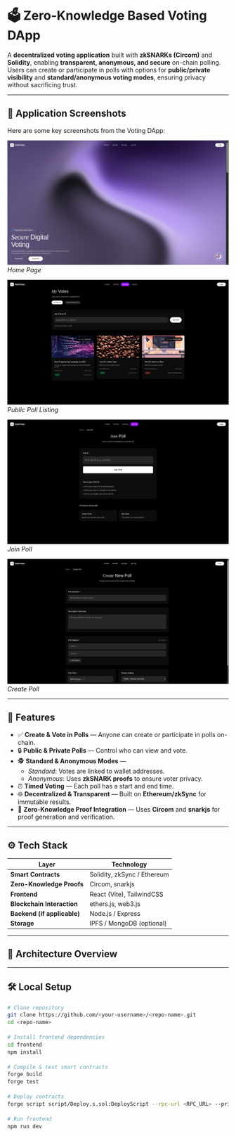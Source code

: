 # 🗳️ Zero-Knowledge Based Voting DApp

A **decentralized voting application** built with **zkSNARKs (Circom)** and **Solidity**, enabling **transparent, anonymous, and secure** on-chain polling.  
Users can create or participate in polls with options for **public/private visibility** and **standard/anonymous voting modes**, ensuring privacy without sacrificing trust.

---

## 📸 Application Screenshots

Here are some key screenshots from the Voting DApp:

![Home Page](./screenshots/home.png)  
*Home Page*

![All Poll](./screenshots/allPoll.png)  
*Public Poll Listing*

![Join Poll](./screenshots/joinPoll.png)  
*Join Poll*

![Create Poll](./screenshots/createPoll.png)  
*Create Poll*

---

## 🚀 Features

- ✅ **Create & Vote in Polls** — Anyone can create or participate in polls on-chain.
- 🔒 **Public & Private Polls** — Control who can view and vote.
- 🕵️ **Standard & Anonymous Modes** —  
  - *Standard*: Votes are linked to wallet addresses.  
  - *Anonymous*: Uses **zkSNARK proofs** to ensure voter privacy.
- ⏰ **Timed Voting** — Each poll has a start and end time.
- 🌐 **Decentralized & Transparent** — Built on **Ethereum/zkSync** for immutable results.
- 🧠 **Zero-Knowledge Proof Integration** — Uses **Circom** and **snarkjs** for proof generation and verification.

---

## ⚙️ Tech Stack

| Layer | Technology |
|-------|-------------|
| **Smart Contracts** | Solidity, zkSync / Ethereum |
| **Zero-Knowledge Proofs** | Circom, snarkjs |
| **Frontend** | React (Vite), TailwindCSS |
| **Blockchain Interaction** | ethers.js, web3.js |
| **Backend (if applicable)** | Node.js / Express |
| **Storage** | IPFS / MongoDB (optional) |

---

## 🧩 Architecture Overview

---

## 🛠️ Local Setup

```bash
# Clone repository
git clone https://github.com/<your-username>/<repo-name>.git
cd <repo-name>

# Install frontend dependencies
cd frontend
npm install

# Compile & test smart contracts
forge build
forge test

# Deploy contracts
forge script script/Deploy.s.sol:DeployScript --rpc-url <RPC_URL> --private-key <PRIVATE_KEY> --broadcast

# Run frontend
npm run dev

